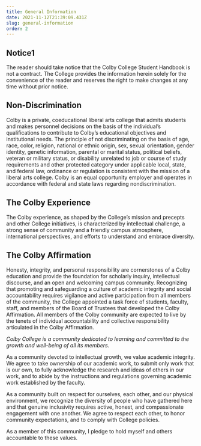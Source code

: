 ```yaml
---
title: General Information
date: 2021-11-12T21:39:09.431Z
slug: general-information
order: 2
---
```

## Notice1

The reader should take notice that the Colby College Student Handbook is not a contract. The College provides the information herein solely for the convenience of the reader and reserves the right to make changes at any time without prior notice. 

## Non-Discrimination

Colby is a private, coeducational liberal arts college that admits students and makes personnel decisions on the basis of the individual’s qualifications to contribute to Colby’s educational objectives and institutional needs. The principle of not discriminating on the basis of age, race, color, religion, national or ethnic origin, sex, sexual orientation, gender identity, genetic information, parental or marital status, political beliefs, veteran or military status, or disability unrelated to job or course of study requirements and other protected category under applicable local, state, and federal law, ordinance or regulation is consistent with the mission of a liberal arts college. Colby is an equal opportunity employer and operates in accordance with federal and state laws regarding nondiscrimination.

## The Colby Experience

The Colby experience, as shaped by the College’s mission and precepts and other College initiatives, is characterized by intellectual challenge, a strong sense of community and a friendly campus atmosphere, international perspectives, and efforts to understand and embrace diversity.

## The Colby Affirmation

Honesty, integrity, and personal responsibility are cornerstones of a Colby education and provide the foundation for scholarly inquiry, intellectual discourse, and an open and welcoming campus community. Recognizing that promoting and safeguarding a culture of academic integrity and social accountability requires vigilance and active participation from all members of the community, the College appointed a task force of students, faculty, staff, and members of the Board of Trustees that developed the Colby Affirmation. All members of the Colby community are expected to live by the tenets of individual accountability and collective responsibility articulated in the Colby Affirmation. 

*Colby College is a community dedicated to learning and committed to the growth and well-being of all its members.* 

As a community devoted to intellectual growth, we value academic integrity. We agree to take ownership of our academic work, to submit only work that is our own, to fully acknowledge the research and ideas of others in our work, and to abide by the instructions and regulations governing academic work established by the faculty. 

As a community built on respect for ourselves, each other, and our physical environment, we recognize the diversity of people who have gathered here and that genuine inclusivity requires active, honest, and compassionate engagement with one another. We agree to respect each other, to honor community expectations, and to comply with College policies.

As a member of this community, I pledge to hold myself and others accountable to these values.